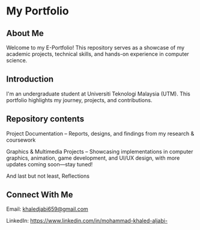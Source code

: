 # My Portfolio  
## About Me  

Welcome to my E-Portfolio! This repository serves as a showcase of my academic projects, technical skills, and hands-on experience in computer science.

## Introduction  


I'm an undergraduate student at Universiti Teknologi Malaysia (UTM). This portfolio highlights my journey, projects, and contributions.

## Repository contents

Project Documentation – Reports, designs, and findings from my research & coursework

Graphics & Multimedia Projects – Showcasing implementations in computer graphics, animation, game development, and UI/UX design, with more updates coming soon—stay tuned!

And last but not least, Reflections

## Connect With Me  


Email: khaledjabi659@gmail.com

LinkedIn: https://www.linkedin.com/in/mohammad-khaled-aljabi-

